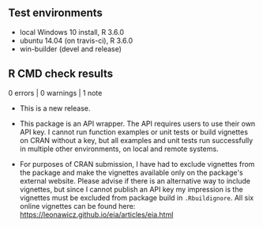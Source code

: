 ## Test environments
* local Windows 10 install, R 3.6.0
* ubuntu 14.04 (on travis-ci), R 3.6.0
* win-builder (devel and release)

## R CMD check results

0 errors | 0 warnings | 1 note

* This is a new release.

* This package is an API wrapper. The API requires users to use their own API key. I cannot run function examples or unit tests or build vignettes on CRAN without a key, but all examples and unit tests run successfully in multiple other environments, on local and remote systems.
* For purposes of CRAN submission, I have had to exclude vignettes from the package and make the vignettes available only on the package's external website. Please advise if there is an alternative way to include vignettes, but since I cannot publish an API key my impression is the vignettes must be excluded from package build in `.Rbuildignore`. All six online vignettes can be found here: https://leonawicz.github.io/eia/articles/eia.html
